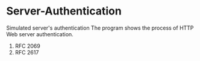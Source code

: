 # Server-Authentication
Simulated server's authentication
The program shows the process of HTTP Web server authentication.
1. RFC 2069
2. RFC 2617
